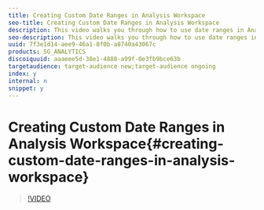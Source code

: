 ```yaml
---
title: Creating Custom Date Ranges in Analysis Workspace
seo-title: Creating Custom Date Ranges in Analysis Workspace
description: This video walks you through how to use date ranges in Analysis Workspace.
seo-description: This video walks you through how to use date ranges in Analysis Workspace.
uuid: 7f3e1d14-aee9-46a1-8f0b-a8740a43067c
products: SG_ANALYTICS
discoiquuid: aaaeee5d-38e1-4888-a99f-0e3fb9bce63b
targetaudience: target-audience new;target-audience ongoing
index: y
internal: n
snippet: y
---
```


# Creating Custom Date Ranges in Analysis Workspace{#creating-custom-date-ranges-in-analysis-workspace}

>[!VIDEO](https://video.tv.adobe.com/v/23975/?quality=12)

